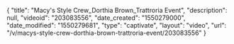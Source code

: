 {
    "title": "Macy's Style Crew_Dorthia Brown_Trattroria Event",
    "description": null,
    "videoid": "203083556",
    "date_created": "1550279000",
    "date_modified": "1550279681",
    "type": "captivate",
    "layout": "video",
    "url": "\/v\/macys-style-crew-dorthia-brown-trattroria-event\/203083556"
}